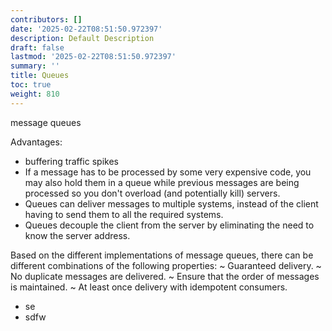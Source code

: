 ```yaml
---
contributors: []
date: '2025-02-22T08:51:50.972397'
description: Default Description
draft: false
lastmod: '2025-02-22T08:51:50.972397'
summary: ''
title: Queues
toc: true
weight: 810
---
```


message queues


Advantages:
- buffering traffic spikes
- If a message has to be processed by some very expensive code, you may also hold them in a queue while previous messages are being processed so you don't overload (and potentially kill) servers. 
- Queues can deliver messages to multiple systems, instead of the client having to send them to all the required systems.
- Queues decouple the client from the server by eliminating the need to know the server address.
  

Based on the different implementations of message queues, there can be different combinations of the following properties:
~ Guaranteed delivery.
~ No duplicate messages are delivered.
~ Ensure that the order of messages is maintained.
~ At least once delivery with idempotent consumers.

- se
- sdfw



